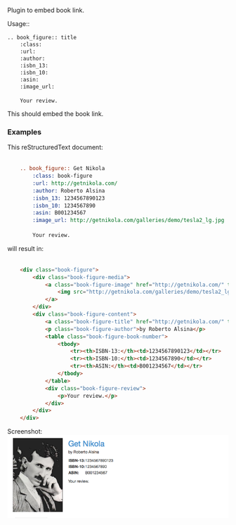 Plugin to embed book link.

Usage::

    .. book_figure:: title
    	:class:
    	:url:
    	:author:
        :isbn_13:
        :isbn_10:
        :asin:
        :image_url:
        
        Your review.

This should embed the book link.

### Examples

This reStructuredText document:

```ReST

	.. book_figure:: Get Nikola
        :class: book-figure
        :url: http://getnikola.com/
        :author: Roberto Alsina
        :isbn_13: 1234567890123
        :isbn_10: 1234567890
        :asin: B001234567
        :image_url: http://getnikola.com/galleries/demo/tesla2_lg.jpg

        Your review.
```

will result in:

```html

    <div class="book-figure">
        <div class="book-figure-media">
        	<a class="book-figure-image" href="http://getnikola.com/" target="_blank">
        		<img src="http://getnikola.com/galleries/demo/tesla2_lg.jpg" alt="Get Nikola" />
        	</a>
        </div>
        <div class="book-figure-content">
        	<a class="book-figure-title" href="http://getnikola.com/" target="_blank">Get Nikola</a>
        	<p class="book-figure-author">by Roberto Alsina</p>
        	<table class="book-figure-book-number">
        		<tbody>
			        <tr><th>ISBN-13:</th><td>1234567890123</td></tr>
			        <tr><th>ISBN-10:</th><td>1234567890</td></tr>
			        <tr><th>ASIN:</th><td>B001234567</td></tr>
        		</tbody>
        	</table>
        	<div class="book-figure-review">
        		<p>Your review.</p>
        	</div>
        </div>
    </div>
```

Screenshot: 
![book-figure screenshot](book-figure-screenshot.png "book-figure screenshot")
